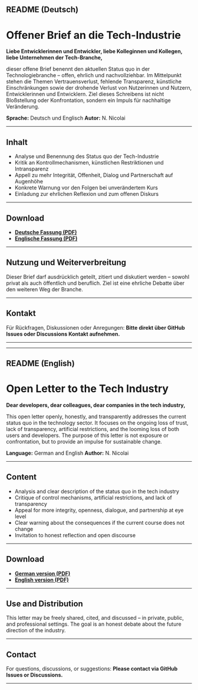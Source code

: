 ## README (Deutsch)

# Offener Brief an die Tech-Industrie

**Liebe Entwicklerinnen und Entwickler, liebe Kolleginnen und Kollegen, liebe Unternehmen der Tech-Branche,**

dieser offene Brief benennt den aktuellen Status quo in der Technologiebranche – offen, ehrlich und nachvollziehbar. Im Mittelpunkt stehen die Themen Vertrauensverlust, fehlende Transparenz, künstliche Einschränkungen sowie der drohende Verlust von Nutzerinnen und Nutzern, Entwicklerinnen und Entwicklern. Ziel dieses Schreibens ist nicht Bloßstellung oder Konfrontation, sondern ein Impuls für nachhaltige Veränderung.

**Sprache:** Deutsch und Englisch
**Autor:** N. Nicolai

---

## Inhalt

* Analyse und Benennung des Status quo der Tech-Industrie
* Kritik an Kontrollmechanismen, künstlichen Restriktionen und Intransparenz
* Appell zu mehr Integrität, Offenheit, Dialog und Partnerschaft auf Augenhöhe
* Konkrete Warnung vor den Folgen bei unverändertem Kurs
* Einladung zur ehrlichen Reflexion und zum offenen Diskurs

---

## Download

* **[Deutsche Fassung (PDF)](./Offener%20Brief_t.pdf)**
* **[Englische Fassung (PDF)](./Open%20letter_t.pdf)**

---

## Nutzung und Weiterverbreitung

Dieser Brief darf ausdrücklich geteilt, zitiert und diskutiert werden – sowohl privat als auch öffentlich und beruflich.
Ziel ist eine ehrliche Debatte über den weiteren Weg der Branche.

---

## Kontakt

Für Rückfragen, Diskussionen oder Anregungen:
**Bitte direkt über GitHub Issues oder Discussions Kontakt aufnehmen.**

---

---

## README (English)

# Open Letter to the Tech Industry

**Dear developers, dear colleagues, dear companies in the tech industry,**

This open letter openly, honestly, and transparently addresses the current status quo in the technology sector. It focuses on the ongoing loss of trust, lack of transparency, artificial restrictions, and the looming loss of both users and developers. The purpose of this letter is not exposure or confrontation, but to provide an impulse for sustainable change.

**Language:** German and English
**Author:** N. Nicolai

---

## Content

* Analysis and clear description of the status quo in the tech industry
* Critique of control mechanisms, artificial restrictions, and lack of transparency
* Appeal for more integrity, openness, dialogue, and partnership at eye level
* Clear warning about the consequences if the current course does not change
* Invitation to honest reflection and open discourse

---

## Download

* **[German version (PDF)](./Offener%20Brief_t.pdf)**
* **[English version (PDF)](./Open%20letter_t.pdf)**

---

## Use and Distribution

This letter may be freely shared, cited, and discussed – in private, public, and professional settings.
The goal is an honest debate about the future direction of the industry.

---

## Contact

For questions, discussions, or suggestions:
**Please contact via GitHub Issues or Discussions.**

---
